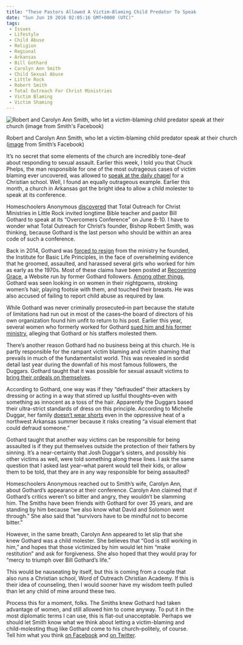 ```yaml
---
title: "These Pastors Allowed A Victim-Blaming Child Predator To Speak At Their Church"
date: "Sun Jun 19 2016 02:05:16 GMT+0000 (UTC)"
tags: 
 - Issues
 - Lifestyle
 - Child Abuse
 - Religion
 - Regional
 - Arkansas
 - Bill Gothard
 - Carolyn Ann Smith
 - Child Sexual Abuse
 - Little Rock
 - Robert Smith
 - Total Outreach For Christ Ministries
 - Victim Blaming
 - Victim Shaming
---
```

<p><!-- Quick Adsense WordPress Plugin: http://quicksense.net/ --></p><div id="attachment_138008" style="width: 610px" class="wp-caption aligncenter"><img class="size-large wp-image-138008" src="http://i2.wp.com/cdn.liberalamerica.org/wp-content/uploads/2016/06/Robert-and-Carolyn-Ann-Smith-600x544.jpg?resize=600%2C544" alt="Robert and Carolyn Ann Smith, who let a victim-blaming child predator speak at their church (image from Smith&apos;s Facebook)" srcset="http://cdn.liberalamerica.org/wp-content/uploads/2016/06/Robert-and-Carolyn-Ann-Smith.jpg 600w, http://cdn.liberalamerica.org/wp-content/uploads/2016/06/Robert-and-Carolyn-Ann-Smith.jpg 64w, http://cdn.liberalamerica.org/wp-content/uploads/2016/06/Robert-and-Carolyn-Ann-Smith.jpg 350w, http://cdn.liberalamerica.org/wp-content/uploads/2016/06/Robert-and-Carolyn-Ann-Smith.jpg 700w" sizes="(max-width: 600px) 100vw, 600px" data-recalc-dims="1">
<p class="wp-caption-text">Robert and Carolyn Ann Smith, who let a victim-blaming child predator speak at their church (<a href="https://www.facebook.com/tochrist/photos/a.656206884430837.1073741827.232187616832768/1178265572224963/?type=3&amp;permPage=1" onclick="__gaTracker(&apos;send&apos;, &apos;event&apos;, &apos;outbound-article&apos;, &apos;https://www.facebook.com/tochrist/photos/a.656206884430837.1073741827.232187616832768/1178265572224963/?type=3&amp;permPage=1&apos;, &apos;image&apos;);">image</a> from Smith&#x2019;s Facebook)</p>
</div><p>It&#x2019;s no secret that some elements of the church are incredibly tone-deaf about responding to sexual assault. Earlier this week, I told you&#xA0;that Chuck Phelps, the man responsible for one of the most outrageous cases of victim blaming ever uncovered, was allowed to <a href="http://www.liberalamerica.org/2016/06/15/christianist-principal-condone-victim-blaming/">speak at the daily chapel</a> for a Christian school. Well, I found an equally outrageous example. Earlier this month, a church in Arkansas got the bright idea to allow a child molester to speak at its conference.</p><p>Homeschoolers Anonymous <a href="https://homeschoolersanonymous.org/2016/06/15/christian-conference-features-alleged-sexual-predator-bill-gothard/" onclick="__gaTracker(&apos;send&apos;, &apos;event&apos;, &apos;outbound-article&apos;, &apos;https://homeschoolersanonymous.org/2016/06/15/christian-conference-features-alleged-sexual-predator-bill-gothard/&apos;, &apos;discovered&apos;);">discovered</a> that Total Outreach for Christ Ministries in Little Rock invited longtime Bible teacher and pastor Bill Gothard to speak at its &#x201C;Overcomers Conference&#x201D; on June 8-10. I&#xA0;have to wonder what&#xA0;Total Outreach for Christ&#x2019;s founder, Bishop Robert Smith, was thinking, because Gothard is the last person who should be within an area code of such a conference.</p><p>Back in 2014, Gothard was <a href="http://www.liberalamerica.org/2015/05/23/bombshell-founder-of-treatment-center-josh-duggar-went-to-resigned-after-also-being-accused-of-sexual-misconduct/">forced to resign</a> from the ministry he founded, the Institute for Basic Life Principles, in the face of overwhelming evidence that he&#xA0;groomed, assaulted, and harassed several girls who worked for him as early as the 1970s. Most of these claims have been posted at <a href="http://www.recoveringgrace.org/gothardfiles" onclick="__gaTracker(&apos;send&apos;, &apos;event&apos;, &apos;outbound-article&apos;, &apos;http://www.recoveringgrace.org/gothardfiles&apos;, &apos;Recovering Grace&apos;);">Recovering Grace</a>, a Website run by former Gothard followers. <a href="http://www.dailykos.com/story/2014/03/01/1281398/-Fundie-leader-Bill-Gothard-accused-of-harassing-women-and-failing-to-report-child-abuse" onclick="__gaTracker(&apos;send&apos;, &apos;event&apos;, &apos;outbound-article&apos;, &apos;http://www.dailykos.com/story/2014/03/01/1281398/-Fundie-leader-Bill-Gothard-accused-of-harassing-women-and-failing-to-report-child-abuse&apos;, &apos;Among other things&apos;);">Among other things</a>, Gothard was seen looking in on women in their nightgowns, stroking women&#x2019;s hair, playing footsie with them, and touched their breasts. He was also accused of failing to report child abuse as required by law.</p><p>While Gothard was never criminally prosecuted&#x2013;in part because the statute of limitations had run out in most of the cases&#x2013;the board of directors of his own organization found him unfit to return to his post. Earlier this year, several women who formerly worked for Gothard <a href="http://www.liberalamerica.org/2016/01/08/duggar-mentor-faces-lawsuit-from-10-women-scarred-by-his-debauchery/">sued him and his former ministry</a>, alleging that Gothard or his staffers molested them.</p><p>There&#x2019;s another reason Gothard had no business being at this church. He is partly&#xA0;responsible for the rampant victim blaming and victim shaming that prevails in much of the fundamentalist world. This was revealed in sordid detail last year during the downfall of his most famous followers, the Duggars. Gothard taught&#xA0;that it was possible for sexual assault victims to <a href="http://www.liberalamerica.org/2015/05/27/were-duggar-kids-told-being-sexually-assaulted-was-their-fault-if-they-defraud-their-attacker/">bring their ordeals on themselves</a>.</p><p>According to Gothard, one way was if they &#x201C;defrauded&#x201D; their attackers by dressing or acting in a way that stirred up lustful thoughts&#x2013;even with something as innocent as a toss of the hair. Apparently the Duggars based their ultra-strict standards of dress on this principle. According to Michelle Duggar, her family <a href="http://www.liberalamerica.org/2015/06/02/does-old-tlc-blog-post-on-modesty-by-michelle-duggar-blame-victims-for-being-assaulted/">doesn&#x2019;t wear shorts</a> even in the oppressive heat of a northwest Arkansas summer because it risks creating &#x201C;a visual element that could defraud someone.&#x201D;</p><p>Gothard taught that another way victims can be responsible for being assaulted is&#xA0;if they put themselves outside the protection of their fathers by sinning. It&#x2019;s a near-certainty that Josh Duggar&#x2019;s sisters, and possibly his other victims as well, were told something along these lines. I ask the same question that I asked last year&#x2013;what parent would tell their kids, or allow them to be told, that they are in any way responsible for being assaulted?</p><p>Homeschoolers Anonymous reached out to Smith&#x2019;s wife, Carolyn Ann, about Gothard&#x2019;s appearance at their conference. Carolyn Ann claimed that&#xA0;if Gothard&#x2019;s critics weren&#x2019;t so bitter and angry, they wouldn&#x2019;t be slamming him. The Smiths have been friends with Gothard for over 35 years, and are standing by him because &#x201C;we also know what David and Solomon went through.&#x201D; She also&#xA0;said that &#x201C;survivors have to be mindful not to become bitter.&#x201D;</p><p>However, in the same breath, Carolyn Ann appeared to let slip that she knew Gothard was a child molester. She believes that &#x201C;God is still working in him,&#x201D; and hopes that those victimized by him would let him &#x201C;make restitution&#x201D; and ask for forgiveness. She also hoped that they would pray for &#x201C;mercy to triumph over Bill Gothard&#x2019;s life.&#x201D;</p><p>This would be nauseating by itself, but this is coming from a couple that also runs a Christian school, Word of Outreach Christian Academy. If this is their idea of counseling, then I would sooner have my wisdom teeth pulled than let any child of mine around these two.</p><p><!-- Quick Adsense WordPress Plugin: http://quicksense.net/ --></p><p>Process this for a moment, folks. The Smiths knew Gothard had taken advantage of women, and still allowed him to come anyway. To put it in the most diplomatic terms I can use, this is flat-out unacceptable. Perhaps we should let Smith know what we think about letting a victim-blaming and child-molesting thug like Gothard come to his church&#x2013;politely, of course. Tell him what you think <a href="http://www.facebook.com/tochrist" onclick="__gaTracker(&apos;send&apos;, &apos;event&apos;, &apos;outbound-article&apos;, &apos;http://www.facebook.com/tochrist&apos;, &apos;on Facebook&apos;);">on Facebook</a> and <a href="http://www.twitter.com/the_onenewman" onclick="__gaTracker(&apos;send&apos;, &apos;event&apos;, &apos;outbound-article&apos;, &apos;http://www.twitter.com/the_onenewman&apos;, &apos;on Twitter&apos;);">on Twitter</a>.</p><div style="font-size:0px;height:0px;line-height:0px;margin:0;padding:0;clear:both"></div>